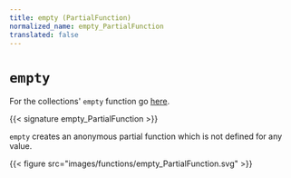 ```yaml
---
title: empty (PartialFunction)
normalized_name: empty_PartialFunction
translated: false
---
```


# `empty`

For the collections' `empty` function go [here](./empty_collections).

{{< signature empty_PartialFunction >}}

`empty` creates an anonymous partial function which is not defined for any
value.

{{< figure src="images/functions/empty_PartialFunction.svg" >}}
